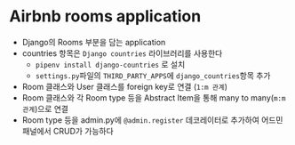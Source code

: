 # Airbnb rooms application
* Django의 Rooms 부분을 담는 application
* countries 항목은 `Django countries` 라이브러리를 사용한다
    * `pipenv install django-countries` 로 설치
    * `settings.py`파일의 `THIRD_PARTY_APPS`에 `django_countries`항목 추가
* Room 클래스와 User 클래스를 foreign key로 연결 (`1:m 관계`)
* Room 클래스와 각 Room type 등을 Abstract Item을 통해 many to many(`m:m 관계`)으로 연결
* Room type 등을 admin.py에 `@admin.register` 데코레이터로 추가하여 어드민패널에서 CRUD가 가능하다